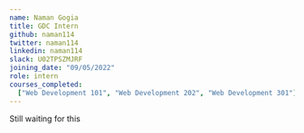 ```yaml
---
name: Naman Gogia
title: GDC Intern
github: naman114
twitter: naman114
linkedin: naman114
slack: U02TPSZMJRF
joining_date: "09/05/2022"
role: intern
courses_completed:
  ["Web Development 101", "Web Development 202", "Web Development 301"]
---
```


Still waiting for this

